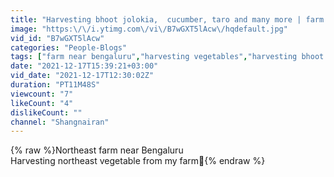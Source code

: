 ```yaml
---
title: "Harvesting bhoot jolokia,  cucumber, taro and many more | farm progress"
image: "https:\/\/i.ytimg.com\/vi\/B7wGXT5lAcw\/hqdefault.jpg"
vid_id: "B7wGXT5lAcw"
categories: "People-Blogs"
tags: ["farm near bengaluru","harvesting vegetables","harvesting bhoot jolokia"]
date: "2021-12-17T15:39:21+03:00"
vid_date: "2021-12-17T12:30:02Z"
duration: "PT11M48S"
viewcount: "7"
likeCount: "4"
dislikeCount: ""
channel: "Shangnairan"
---
```

{% raw %}Northeast farm near Bengaluru<br />Harvesting northeast vegetable from my farm🤗{% endraw %}
